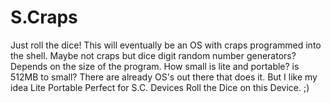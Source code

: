 # S.Craps

Just roll the dice!
This will eventually be an OS with craps programmed into the shell.
Maybe not craps but dice digit random number generators?
Depends on the size of the program.
How small is lite and portable?
is 512MB to small?
There are already OS's out there that does it.
But I like my idea
Lite Portable Perfect for S.C. Devices
Roll the Dice on this Device. ;)
